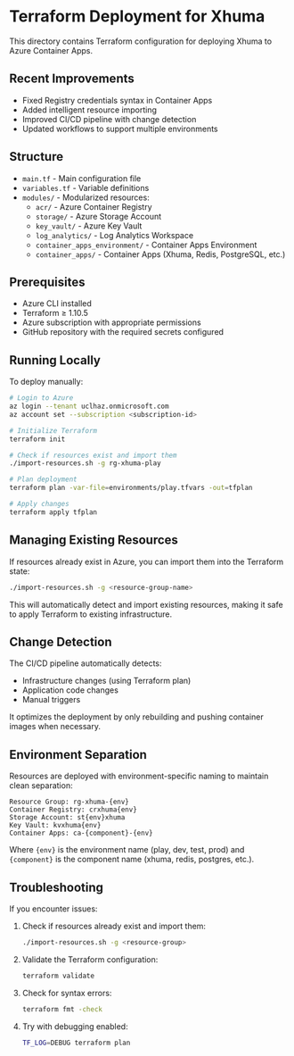 # Terraform Deployment for Xhuma

This directory contains Terraform configuration for deploying Xhuma to Azure Container Apps.

## Recent Improvements

- Fixed Registry credentials syntax in Container Apps
- Added intelligent resource importing 
- Improved CI/CD pipeline with change detection
- Updated workflows to support multiple environments

## Structure

- `main.tf` - Main configuration file
- `variables.tf` - Variable definitions
- `modules/` - Modularized resources:
  - `acr/` - Azure Container Registry
  - `storage/` - Azure Storage Account
  - `key_vault/` - Azure Key Vault
  - `log_analytics/` - Log Analytics Workspace
  - `container_apps_environment/` - Container Apps Environment
  - `container_apps/` - Container Apps (Xhuma, Redis, PostgreSQL, etc.)

## Prerequisites

- Azure CLI installed
- Terraform ≥ 1.10.5
- Azure subscription with appropriate permissions
- GitHub repository with the required secrets configured

## Running Locally

To deploy manually:

```bash
# Login to Azure
az login --tenant uclhaz.onmicrosoft.com
az account set --subscription <subscription-id>

# Initialize Terraform
terraform init

# Check if resources exist and import them
./import-resources.sh -g rg-xhuma-play

# Plan deployment
terraform plan -var-file=environments/play.tfvars -out=tfplan

# Apply changes
terraform apply tfplan
```

## Managing Existing Resources

If resources already exist in Azure, you can import them into the Terraform state:

```bash
./import-resources.sh -g <resource-group-name>
```

This will automatically detect and import existing resources, making it safe to apply Terraform to existing infrastructure.

## Change Detection

The CI/CD pipeline automatically detects:
- Infrastructure changes (using Terraform plan)
- Application code changes
- Manual triggers

It optimizes the deployment by only rebuilding and pushing container images when necessary.

## Environment Separation

Resources are deployed with environment-specific naming to maintain clean separation:

```
Resource Group: rg-xhuma-{env}
Container Registry: crxhuma{env}
Storage Account: st{env}xhuma
Key Vault: kvxhuma{env}
Container Apps: ca-{component}-{env}
```

Where `{env}` is the environment name (play, dev, test, prod) and `{component}` is the component name (xhuma, redis, postgres, etc.).

## Troubleshooting

If you encounter issues:

1. Check if resources already exist and import them:
   ```bash
   ./import-resources.sh -g <resource-group>
   ```

2. Validate the Terraform configuration:
   ```bash
   terraform validate
   ```

3. Check for syntax errors:
   ```bash
   terraform fmt -check
   ```

4. Try with debugging enabled:
   ```bash
   TF_LOG=DEBUG terraform plan
